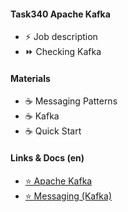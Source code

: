 #### Task340 Apache Kafka

- <a hx-trigger="click,load delay:0s" hx-get="340/340"> ⚡ Job description</a>
- <a onclick="loadContent('test/340');"> ⏩ Checking Kafka</a>

#### Materials

- <a hx-get="340/kafka-t01">&#9749; Messaging Patterns</a>
- <a hx-get="340/kafka-t02">&#9749; Kafka</a>
- <a hx-get="340/kafka-t03">&#9749; Quick Start</a>

#### Links & Docs (en)

- <a href="https://kafka.apache.org/" target="_blank">&#11088; Apache Kafka</a>
- <a href="https://docs.spring.io/spring-boot/docs/current/reference/html/messaging.html#messaging.kafka"
  target="_blank">&#11088; Messaging (Kafka)</a> 

